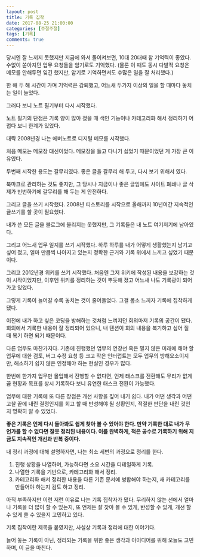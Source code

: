 ```yaml
---
layout: post
title: 기록 집착
date: 2017-08-25 21:00:00
categories: [주절주절]
tags: [기록]
comments: true
---
```

당시엔 잘 느끼지 못했지만 지금에 와서 돌이켜보면, 10대 20대때 참 기억력이 좋았다.
수없이 쏟아지던 업무 요청들을 암기로도 기억했다. (물론 이 때도 동시 다발적 요청은 메모를 안해두면 잊긴 했지만, 암기로 기억하면서도 수많은 일을 잘 처리했다.)

한 해 두 해 시간이 가며 기억력은 감퇴했고, 어느새 두가지 이상의 일을 할 때마다 놓치는 일이 늘었다.

그러다 보니 노트 필기부터 다시 시작했다.

노트 필기의 단점은 기록 양이 많아 졌을 때 색인 기능이나 카테고리화 해서  정리하기 어렵다 보니 한계가 있었다.

대략 2008년경 나는 에버노트로 디지털 메모를 시작했다.

처음 메모는 메모장 대신이었다. 메모장을 들고 다니기 싫었기 때문이었던 게 가장 큰 이유였다.

두번째 시작한 용도는 갈무리였다. 좋은 글을 갈무리 해 두고, 다시 보기 위해서 였다.

북마크로 관리하는 것도 좋지만, 그 당시나 지금이나 좋은 글임에도 사이트 폐쇄나 글 삭제가 빈번하기에 갈무리를 해 두는 게 안전하다.

그리고 글을 쓰기 시작했다. 2008년 티스토리를 시작으로 올해까지 10년여간 지속적인 글쓰기를 할 곳이 필요했다.

내가 쓴 모든 글을 블로그에 올리지는 못했지만, 그 기록들은 내 노트 여기저기에 남아있다.

그리고 어느새 업무 일지를 쓰기 시작했다.
하루 하루를 내가 어떻게 생활했는지 남기고 싶어 졌고, 얼마 만큼씩 나아지고 있는지 정확한 근거와 기록 위에서 느끼고 싶었기 때문이다.

그리고 2012년경 위키를 쓰기 시작했다.
처음엔 그저 위키에 작성된 내용을 보강하는 것이 시작이었지만, 이후엔 위키를 정리하는 것이 뿌듯해 졌고 어느새 나도 기록광이 되어가고 있었다.

그렇게 기록이 늘어갈 수록 놓치는 것이 줄어들었다. 그걸 몸소 느끼자 기록에 집착하게 됐다.

이전에 내가 하고 싶은 코딩을 방해하는 것처럼 느껴지던 회의마저 기록의 공간이 됐다. 회의에서 기록한 내용이 잘 정리되어 있으니, 내 텐션이 회의 내용을 복기하고 싶어 질 때 복기 하면 되기 때문이다.

다른 업무도 마찬가지다. 기존에 진행했던 업무의 연장선 혹은 멀지 않은 미래에 해야 할 업무에 대한 검토, 버그 수정 요청 등 크고 작은 인터럽트는 모두 업무의 방해요소이지만, 해소하기 쉽지 않은 인정해야 하는 현실인 경우가 많다.

한번에 한가지 업무만 몰입해서 진행할 수 없다면, 언제 태스크를 전환해도 무리가 없게끔 현황과 목표를 상시 기록하다 보니 유연한 태스크 전환이 가능했다.

업무에 대한 기록에 또 다른 장점은 개선 사항을 짚어 내기 쉽다. 내가 어떤 생각과 어떤 고찰 끝에 내린 결정인지를 회고 할 때 반성해야 될 상황인지, 적절한 판단을 내린 것인지 명확히 알 수 있었다.

**좋은 기록은 언제 다시 돌아봐도 쉽게 찾아 볼 수 있어야 한다. 만약 기록한 대로 내가 무언가를 할 수 없다면 잘못 정리된 내용이다. 이를 완벽하게, 적은 공수로 기록하기 위해 지금도 지속적인 개선과 반복 중이다.**

내 정리 과정에 대해 설명하자면, 나는 최소 세번의 과정으로 정리를 한다.

1. 진행 상황을 나열하며, 가능하다면 소요 시간을 디테일하게 기록.
2. 나열한 기록을 기반으로, 카테고리화 해서 정리.
3. 카테고리화 해서 정리한 내용을 다른 기존 문서에 병합해야 하는지, 새 카테고리를 만들어야 하는지 검토 하고 정리.

아직 부족하지만 이런 저런 이유로 나는 기록 집착자가 됐다. 무리하지 않는 선에서 얼마나 기록을 더 많이 할 수 있는지, 또 언제든 잘 찾아 볼 수 있게, 반성할 수 있게, 개선 할 수 있게 쓸 수 있을지 고민하고 있다.

기록 집착이란 제목을 붙였지만, 사실상 기록과 정리에 대한 이야기다.

늘어 놓는 기록이 아닌, 정리되는 기록을 위한 좋은 생각과 아이디어를 위해 오늘도 고민하며, 이 글을 마친다.